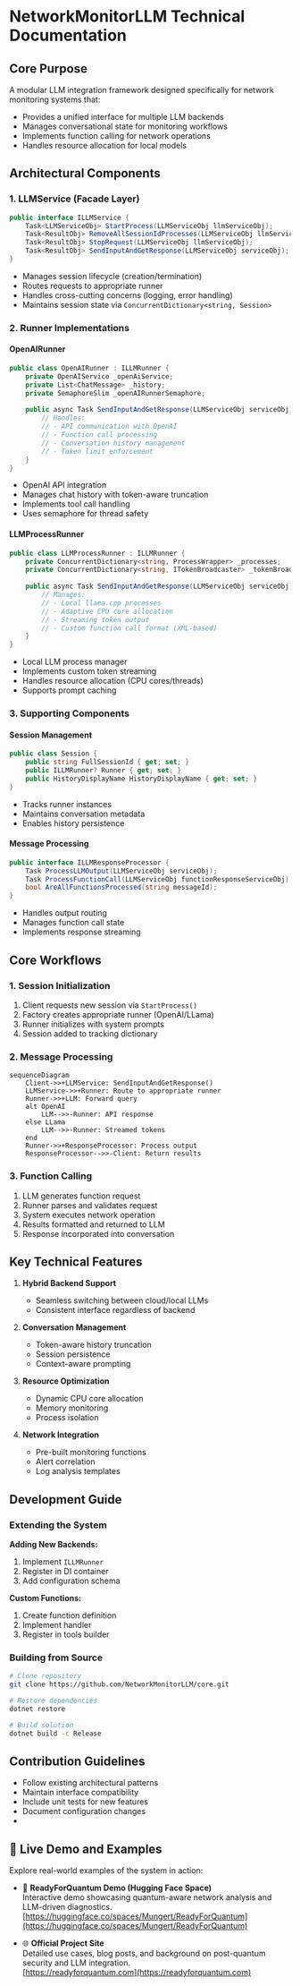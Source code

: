 
# NetworkMonitorLLM Technical Documentation

## Core Purpose
A modular LLM integration framework designed specifically for network monitoring systems that:
- Provides a unified interface for multiple LLM backends
- Manages conversational state for monitoring workflows
- Implements function calling for network operations
- Handles resource allocation for local models

## Architectural Components

### 1. LLMService (Facade Layer)
```csharp
public interface ILLMService {
    Task<LLMServiceObj> StartProcess(LLMServiceObj llmServiceObj);
    Task<ResultObj> RemoveAllSessionIdProcesses(LLMServiceObj llmServiceObj);
    Task<ResultObj> StopRequest(LLMServiceObj llmServiceObj);
    Task<ResultObj> SendInputAndGetResponse(LLMServiceObj serviceObj);
}
````

* Manages session lifecycle (creation/termination)
* Routes requests to appropriate runner
* Handles cross-cutting concerns (logging, error handling)
* Maintains session state via `ConcurrentDictionary<string, Session>`

### 2. Runner Implementations

#### OpenAIRunner

```csharp
public class OpenAIRunner : ILLMRunner {
    private OpenAIService _openAiService;
    private List<ChatMessage> _history;
    private SemaphoreSlim _openAIRunnerSemaphore;
    
    public async Task SendInputAndGetResponse(LLMServiceObj serviceObj) {
        // Handles:
        // - API communication with OpenAI
        // - Function call processing
        // - Conversation history management
        // - Token limit enforcement
    }
}
```

* OpenAI API integration
* Manages chat history with token-aware truncation
* Implements tool call handling
* Uses semaphore for thread safety

#### LLMProcessRunner

```csharp
public class LLMProcessRunner : ILLMRunner {
    private ConcurrentDictionary<string, ProcessWrapper> _processes;
    private ConcurrentDictionary<string, ITokenBroadcaster> _tokenBroadcasters;
    
    public async Task SendInputAndGetResponse(LLMServiceObj serviceObj) {
        // Manages:
        // - Local llama.cpp processes
        // - Adaptive CPU core allocation
        // - Streaming token output
        // - Custom function call format (XML-based)
    }
}
```

* Local LLM process manager
* Implements custom token streaming
* Handles resource allocation (CPU cores/threads)
* Supports prompt caching

### 3. Supporting Components

#### Session Management

```csharp
public class Session {
    public string FullSessionId { get; set; }
    public ILLMRunner? Runner { get; set; }
    public HistoryDisplayName HistoryDisplayName { get; set; }
}
```

* Tracks runner instances
* Maintains conversation metadata
* Enables history persistence

#### Message Processing

```csharp
public interface ILLMResponseProcessor {
    Task ProcessLLMOutput(LLMServiceObj serviceObj);
    Task ProcessFunctionCall(LLMServiceObj functionResponseServiceObj);
    bool AreAllFunctionsProcessed(string messageId);
}
```

* Handles output routing
* Manages function call state
* Implements response streaming

## Core Workflows

### 1. Session Initialization

1. Client requests new session via `StartProcess()`
2. Factory creates appropriate runner (OpenAI/LLama)
3. Runner initializes with system prompts
4. Session added to tracking dictionary

### 2. Message Processing

```mermaid
sequenceDiagram
    Client->>+LLMService: SendInputAndGetResponse()
    LLMService->>+Runner: Route to appropriate runner
    Runner->>+LLM: Forward query
    alt OpenAI
        LLM-->>-Runner: API response
    else LLama
        LLM-->>-Runner: Streamed tokens
    end
    Runner->>+ResponseProcessor: Process output
    ResponseProcessor-->>-Client: Return results
```

### 3. Function Calling

1. LLM generates function request
2. Runner parses and validates request
3. System executes network operation
4. Results formatted and returned to LLM
5. Response incorporated into conversation

## Key Technical Features

1. **Hybrid Backend Support**

   * Seamless switching between cloud/local LLMs
   * Consistent interface regardless of backend

2. **Conversation Management**

   * Token-aware history truncation
   * Session persistence
   * Context-aware prompting

3. **Resource Optimization**

   * Dynamic CPU core allocation
   * Memory monitoring
   * Process isolation

4. **Network Integration**

   * Pre-built monitoring functions
   * Alert correlation
   * Log analysis templates

## Development Guide

### Extending the System

**Adding New Backends:**

1. Implement `ILLMRunner`
2. Register in DI container
3. Add configuration schema

**Custom Functions:**

1. Create function definition
2. Implement handler
3. Register in tools builder

### Building from Source

```bash
# Clone repository
git clone https://github.com/NetworkMonitorLLM/core.git

# Restore dependencies
dotnet restore

# Build solution
dotnet build -c Release
```

## Contribution Guidelines

* Follow existing architectural patterns
* Maintain interface compatibility
* Include unit tests for new features
* Document configuration changes
* 
## 🚀 Live Demo and Examples

Explore real-world examples of the system in action:

- 🔬 **ReadyForQuantum Demo (Hugging Face Space)**  
  Interactive demo showcasing quantum-aware network analysis and LLM-driven diagnostics.  
  [https://huggingface.co/spaces/Mungert/ReadyForQuantum](https://huggingface.co/spaces/Mungert/ReadyForQuantum)

- 🌐 **Official Project Site**  
  Detailed use cases, blog posts, and background on post-quantum security and LLM integration.  
  [https://readyforquantum.com](https://readyforquantum.com)



